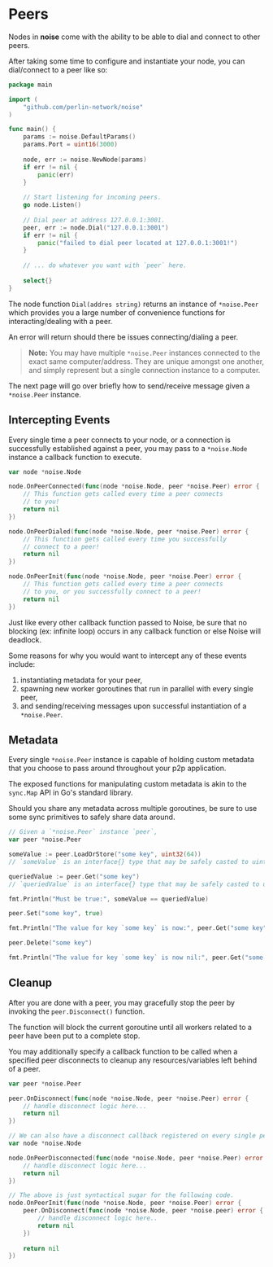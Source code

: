 # Peers

Nodes in **noise** come with the ability to be able to dial and connect to other peers.

After taking some time to configure and instantiate your node, you can dial/connect to a peer like so:

```go
package main

import (
	"github.com/perlin-network/noise"
)

func main() {
	params := noise.DefaultParams()
	params.Port = uint16(3000)
	
	node, err := noise.NewNode(params)
	if err != nil {
		panic(err)
	}
	
	// Start listening for incoming peers.
	go node.Listen()
	
	// Dial peer at address 127.0.0.1:3001.
	peer, err := node.Dial("127.0.0.1:3001")
	if err != nil {
		panic("failed to dial peer located at 127.0.0.1:3001!")
	}
	
	// ... do whatever you want with `peer` here.
	
	select{}
}
```

The node function `Dial(addres string)` returns an instance of `*noise.Peer` which provides you a large number of convenience functions for interacting/dealing with a peer.

An error will return should there be issues connecting/dialing a peer.

> **Note:** You may have multiple `*noise.Peer` instances connected to the exact same computer/address. They are unique amongst one another, and simply represent but a single connection instance to a computer.

The next page will go over briefly how to send/receive message given a `*noise.Peer` instance.

## Intercepting Events

Every single time a peer connects to your node, or a connection is successfully established against a peer, you may pass to a `*noise.Node` instance a callback function to execute.

```go
var node *noise.Node

node.OnPeerConnected(func(node *noise.Node, peer *noise.Peer) error {
	// This function gets called every time a peer connects
	// to you!
	return nil
})

node.OnPeerDialed(func(node *noise.Node, peer *noise.Peer) error {
	// This function gets called every time you successfully
	// connect to a peer!
	return nil
})

node.OnPeerInit(func(node *noise.Node, peer *noise.Peer) error {
	// This function gets called every time a peer connects
	// to you, or you successfully connect to a peer!
	return nil
})
```

Just like every other callback function passed to Noise, be sure that no blocking (ex: infinite loop) occurs in any callback function or else Noise will deadlock.

Some reasons for why you would want to intercept any of these events include:

1. instantiating metadata for your peer,
2. spawning new worker goroutines that run in parallel with every single peer,
3. and sending/receiving messages upon successful instantiation of a `*noise.Peer`.

## Metadata

Every single `*noise.Peer` instance is capable of holding custom metadata that you choose to pass around throughout your p2p application.

The exposed functions for manipulating custom metadata is akin to the `sync.Map` API in Go's standard library.

Should you share any metadata across multiple goroutines, be sure to use some sync primitives to safely share data around.

```go
// Given a `*noise.Peer` instance `peer`,
var peer *noise.Peer

someValue := peer.LoadOrStore("some key", uint32(64))
// `someValue` is an interface{} type that may be safely casted to uint32

queriedValue := peer.Get("some key")
// `queriedValue` is an interface{} type that may be safely casted to uint32

fmt.Println("Must be true:", someValue == queriedValue)

peer.Set("some key", true)

fmt.Println("The value for key `some key` is now:", peer.Get("some key"))

peer.Delete("some key")

fmt.Println("The value for key `some key` is now nil:", peer.Get("some key"))
```

## Cleanup

After you are done with a peer, you may gracefully stop the peer by invoking the `peer.Disconnect()` function.

The function will block the current goroutine until all workers related to a peer have been put to a complete stop.

You may additionally specify a callback function to be called when a specified peer disconnects to cleanup any resources/variables left behind of a peer.

```go
var peer *noise.Peer

peer.OnDisconnect(func(node *noise.Node, peer *noise.Peer) error {
	// handle disconnect logic here...
	return nil
})

// We can also have a disconnect callback registered on every single peer.
var node *noise.Node

node.OnPeerDisconnected(func(node *noise.Node, peer *noise.Peer) error {
	// handle disconnect logic here...
	return nil
})

// The above is just syntactical sugar for the following code.
node.OnPeerInit(func(node *noise.Node, peer *noise.Peer) error {
	peer.OnDisconnect(func(node *noise.Node, peer *noise.peer) error {
		// handle disconnect logic here..
		return nil
	})
	
	return nil
})
```

